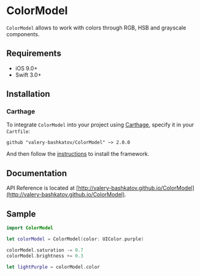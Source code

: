 # ColorModel
`ColorModel` allows to work with colors through RGB, HSB and grayscale components.

## Requirements
- iOS 9.0+
- Swift 3.0+

## Installation
### Carthage
To integrate `ColorModel` into your project using [Carthage](https://github.com/Carthage/Carthage), specify it in your `Cartfile`:

```
github "valery-bashkatov/ColorModel" ~> 2.0.0
```

And then follow the [instructions](https://github.com/Carthage/Carthage#if-youre-building-for-ios-tvos-or-watchos) to install the framework.

## Documentation
API Reference is located at [http://valery-bashkatov.github.io/ColorModel](http://valery-bashkatov.github.io/ColorModel).

## Sample
```swift
import ColorModel

let colorModel = ColorModel(color: UIColor.purple)

colorModel.saturation -= 0.7
colorModel.brightness += 0.3

let lightPurple = colorModel.color
```
